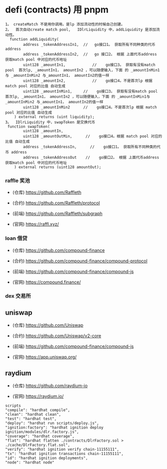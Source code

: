 # defi **(contracts)** 用 pnpm

```
1。 createMatch 不是用你调用。是lp 添加流动性的时候自己创建。
2。  首次自动create match pool,   IDlrLiquidity 中，addLiquidity 是添加流动性。
  function addLiquidity(
        address _tokenAddressIn1,  //   go接口1。 获取所有不同种类的代币 address
        address _tokenAddressIn2,  //   go 接口2。 根据 上面代币address  获取match pool 中对应的代币地址
        uint128 _amountIn1,            //    go接口3。 获取有没有match pool  首次lp, _amountIn1， amountIn2 ，可以随便输入，下面 的 _amountInMin1与 _amountInMin2 与_amountIn1， amountIn2的值一样
        uint128 _amountIn2,            //    go接口4。不是首次lp 根据 match pool 对应的比值 自动生成
        uint128 _amountInMin1,     //    go接口3。 获取有没有match pool  首次lp, _amountIn1， amountIn2 ，可以随便输入，下面 的 _amountInMin1与 _amountInMin2 与_amountIn1， amountIn2的值一样
        uint128 _amountInMin2      //    go接口4。不是首次lp 根据 match pool 对应的比值 自动生成
    ) external returns (uint liquidity);
3。  IDlrLiquidity 中，swapToken 是交换代币
 function swapToken(
        uint128 _amountIn,
        uint128 _amountOutMin,      //    go接口4。根据 match pool 对应的比值 自动生成
        address _tokenAddressIn,      //    go接口1。 获取所有不同种类的代币 address
        address _tokenAddressOut    //    go接口2。 根据 上面代币address  获取match pool 中对应的代币地址
    ) external returns (uint128 amountOut);
```

### raffle 奖池

- (仓库) https://github.com/Raffleth

- (合约) https://github.com/Raffleth/protocol

- (前端) https://github.com/Raffleth/subgraph

- (官网) https://raffl.xyz/

### loan 借贷

- (仓库) https://github.com/compound-finance

- (合约) https://github.com/compound-finance/compound-protocol

- (前端) https://github.com/compound-finance/compound-js

- (官网) https://compound.finance/

### dex 交易所

## uniswap

- (仓库) https://github.com/Uniswap

- (合约) https://github.com/Uniswap/v2-core

- (前端) https://github.com/compound-finance/compound-js

- (官网) https://app.uniswap.org/

## raydium

- (仓库) https://github.com/raydium-io

- (官网) https://raydium.io/

```
scripts
"compile": "hardhat compile",
"clean": "hardhat clean",
"test": "hardhat test",
"deploy": "hardhat run scripts/deploy.js",
"ignition:factory": "hardhat ignition deploy ignition/modules/dlr.factory.js",
"coverage": "hardhat coverage",
"flat": "hardhat flatten ./contracts/DlrFactory.sol > ./cache/DlrFactory.flat.sol",
"verify": "hardhat ignition verify chain-11155111",
"tx": "hardhat ignition transactions chain-11155111",
"id": "hardhat ignition deployments",
"node": "hardhat node"
```
